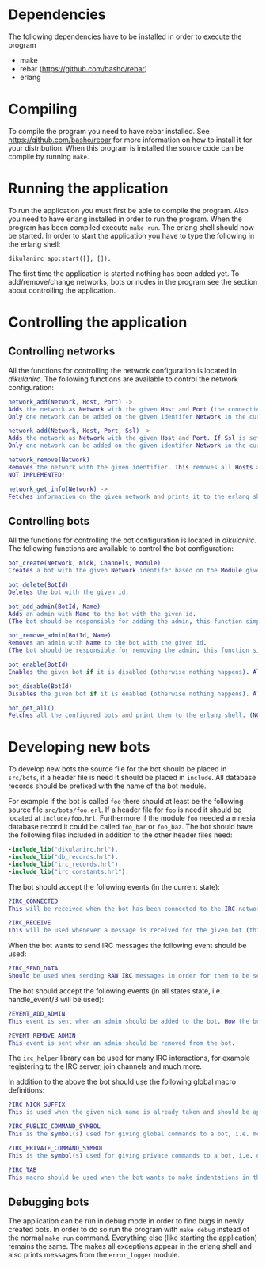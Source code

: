 # Dependencies
The following dependencies have to be installed in order to execute the program
* make
* rebar (https://github.com/basho/rebar)
* erlang


# Compiling
To compile the program you need to have rebar installed. See https://github.com/basho/rebar for more information on how to install it for your distribution. When this program is installed the source code can be compile by running `make`.


# Running the application
To run the application you must first be able to compile the program. Also you need to have erlang installed in order to run the program. When the program has been compiled execute `make run`. The erlang shell should now be started. In order to start the application you have to type the following in the erlang shell:
```
dikulanirc_app:start([], []).
```
The first time the application is started nothing has been added yet. To add/remove/change networks, bots or nodes in the program see the section about controlling the application.


# Controlling the application
## Controlling networks
All the functions for controlling the network configuration is located in _dikulanirc_. The following functions are available to control the network configuration:
```erlang
network_add(Network, Host, Port) ->
Adds the network as Network with the given Host and Port (the connection is assumed to be unsecure).
Only one network can be added on the given identifer Network in the current implementation. Later on more Host and Ports should be added to the network with successive calls to this function.

network_add(Network, Host, Port, Ssl) ->
Adds the network as Network with the given Host and Port. If Ssl is set to be false it works just as the above funtion. If Ssl is true, then a secure connection will be made with the server (assuming it accepts it).
Only one network can be added on the given identifer Network in the current implementation. Later on more Host and Ports should be added to the network with successive calls to this function.

network_remove(Network)
Removes the network with the given identifier. This removes all Hosts and Ports for the given network.
NOT IMPLEMENTED!

network_get_info(Network) ->
Fetches information on the given network and prints it to the erlang shell. (NOT IMPLEMENT YET!)
```

## Controlling bots
All the functions for controlling the bot configuration is located in _dikulanirc_. The following functions are available to control the bot configuration:
```erlang
bot_create(Network, Nick, Channels, Module)
Creates a bot with the given Network identifer based on the Module given as input. The Module could be any bot located in src/bots. It will have the given Nick name and will join the given Channels. The Channels parameter must be passed as a list of strings, failure to do so will crash the bot (and make it unable to start at all).

bot_delete(BotId)
Deletes the bot with the given id.

bot_add_admin(BotId, Name)
Adds an admin with Name to the bot with the given id.
(The bot should be responsible for adding the admin, this function simply sends the correct event to the bot)

bot_remove_admin(BotId, Name)
Removes an admin with Name to the bot with the given id.
(The bot should be responsible for removing the admin, this function simply sends the correct event to the bot)

bot_enable(BotId)
Enables the given bot if it is disabled (otherwise nothing happens). Also starts the given bot.

bot_disable(BotId)
Disables the given bot if it is enabled (otherwise nothing happens). Also stops the given bot.

bot_get_all()
Fetches all the configured bots and print them to the erlang shell. (NOT IMPLEMENT YET!)
```


# Developing new bots
To develop new bots the source file for the bot should be placed in `src/bots`, if a header file is need it should be placed in `include`. All database records should be prefixed with the name of the bot module.

For example if the bot is called `foo` there should at least be the following source file `src/bots/foo.erl`. If a header file for `foo` is need it should be located at `include/foo.hrl`. Furthermore if the module `foo` needed a mnesia database record it could be called `foo_bar` or `foo_baz`. The bot should have the following files included in addition to the other header files need:
```erlang
-include_lib("dikulanirc.hrl").
-include_lib("db_records.hrl").
-include_lib("irc_records.hrl").
-include_lib("irc_constants.hrl").
```

The bot should accept the following events (in the current state):
```erlang
?IRC_CONNECTED
This will be received when the bot has been connected to the IRC network sucessfully.

?IRC_RECEIVE
This will be used whenever a message is received for the given bot (this includes all messages for channels the bot is part of).
```

When the bot wants to send IRC messages the following event should be used:
```erlang
?IRC_SEND_DATA
Should be used when sending RAW IRC messages in order for them to be sent to the IRC server.
```

The bot should accept the following events (in all states state, i.e. handle_event/3 will be used):
```erlang
?EVENT_ADD_ADMIN
This event is sent when an admin should be added to the bot. How the bot stores this information is up to the individual bot.

?EVENT_REMOVE_ADMIN
This event is sent when an admin should be removed from the bot.
```

The `irc_helper` library can be used for many IRC interactions, for example registering to the IRC server, join channels and much more.

In addition to the above the bot should use the following global macro definitions:
```erlang
?IRC_NICK_SUFFIX
This is used when the given nick name is already taken and should be appended to the nick of the bot to form the new nick name.

?IRC_PUBLIC_COMMAND_SYMBOL
This is the symbol(s) used for giving global commands to a bot, i.e. messages typed in the channels the bot has joined.

?IRC_PRIVATE_COMMAND_SYMBOL
This is the symbol(s) used for giving private commands to a bot, i.e. direct private messages to the bot.

?IRC_TAB
This macro should be used when the bot wants to make indentations in the RAW IRC message.
```

## Debugging bots
The application can be run in debug mode in order to find bugs in newly created bots. In order to do so run the program with `make debug` instead of the normal `make run` command. Everything else (like starting the application) remains the same. The makes all exceptions appear in the erlang shell and also prints messages from the `error_logger` module.





